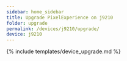 ```yaml
---
sidebar: home_sidebar
title: Upgrade PixelExperience on j9210
folder: upgrade
permalink: /devices/j9210/upgrade/
device: j9210
---
```

{% include templates/device_upgrade.md %}
